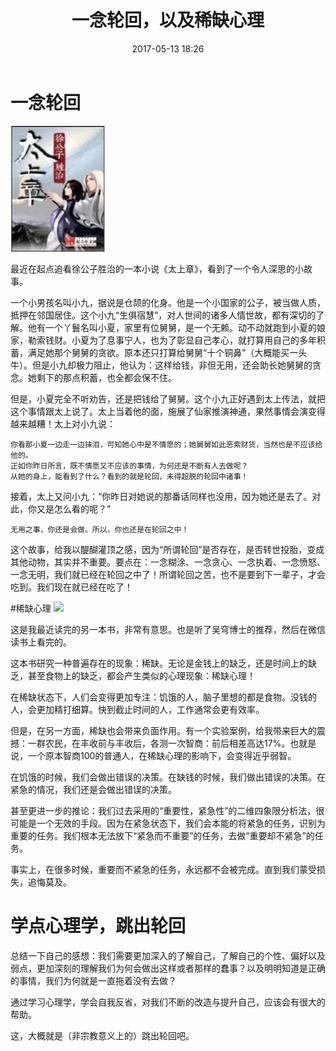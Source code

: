 ﻿---
layout: post
title:  "一念轮回，以及稀缺心理"
date:   2017-05-13 18:26
categories: Dairy
tags: psychology
---

# 一念轮回
<img src="/assets/img/tsz.jpg" style="width:30%;"/>

最近在起点追看徐公子胜治的一本小说《太上章》，看到了一个令人深思的小故事。

一个小男孩名叫小九，据说是仓颉的化身。他是一个小国家的公子，被当做人质，抵押在邻国居住。这个小九“生俱宿慧”，对人世间的诸多人情世故，都有深切的了解。他有一个丫鬟名叫小夏，家里有位舅舅，是一个无赖。动不动就跑到小夏的娘家，勒索钱财。小夏为了息事宁人，也为了彰显自己孝心，就打算用自己的多年积蓄，满足她那个舅舅的贪欲。原本还只打算给舅舅“十个铜鼻”（大概能买一头牛）。但是小九却极力阻止，他认为：这样给钱，非但无用，还会助长她舅舅的贪念。她剩下的那点积蓄，也全都会保不住。

但是，小夏完全不听劝告，还是把钱给了舅舅。这个小九正好遇到太上传法，就把这个事情跟太上说了。太上当着他的面，施展了仙家推演神通，果然事情会演变得越来越糟！太上对小九说：
```
你看那小夏一边走一边抹泪，可知她心中是不情愿的；她舅舅如此恶索财货，当然也是不应该给他的。
正如你昨日所言，既不情愿又不应该的事情，为何还是不断有人去做呢？
从她的身上，能看到了什么？看到的就是轮回，未得超脱的轮回中诸事！
```
接着，太上又问小九：“你昨日对她说的那番话同样也没用，因为她还是去了。对此，你又是怎么看的呢？”
```
无用之事，你还是会做。所以，你也还是在轮回之中！
```

这个故事，给我以醍醐灌顶之感，因为“所谓轮回”是否存在，是否转世投胎，变成其他动物，其实并不重要。要点在：一念糊涂、一念贪心、一念执着、一念愤怒、一念无明，我们就已经在轮回之中了！所谓轮回之苦，也不是要到下一辈子，才会吃到。我们现在就已经在吃了！

#稀缺心理
<img src="https://img1.doubanio.com/lpic/s27829518.jpg" style="width:30%;"/>

这是我最近读完的另一本书，非常有意思。也是听了吴穹博士的推荐，然后在微信读书上看完的。

这本书研究一种普遍存在的现象：稀缺。无论是金钱上的缺乏，还是时间上的缺乏，甚至食物上的缺乏，都会产生类似的心理现象：稀缺心理！

在稀缺状态下，人们会变得更加专注：饥饿的人，脑子里想的都是食物。没钱的人，会更加精打细算。快到截止时间的人，工作通常会更有效率。

但是，在另一方面，稀缺也会带来负面作用。有一个实验案例，给我带来巨大的震撼：一群农民，在丰收前与丰收后，各测一次智商：前后相差高达17%。也就是说，一个原本智商100的普通人，在稀缺心理的影响下，会变得近乎弱智。

在饥饿的时候，我们会做出错误的决策。在缺钱的时候，我们做出错误的决策。在紧急的情况，我们还是会做出错误的决策。

甚至更进一步的推论：我们过去采用的“重要性，紧急性”的二维四象限分析法，很可能是一个无效的手段。因为在紧急状态下，我们会本能的将紧急的任务，识别为重要的任务。我们根本无法放下“紧急而不重要”的任务，去做“重要却不紧急”的任务。

事实上，在很多时候，重要而不紧急的任务，永远都不会被完成。直到我们蒙受损失，追悔莫及。

# 学点心理学，跳出轮回
总结一下自己的感想：我们需要更加深入的了解自己，了解自己的个性、偏好以及弱点，更加深刻的理解我们为何会做出这样或者那样的蠢事？以及明明知道是正确的事情，我们为何就是一直拖着没有去做？

通过学习心理学，学会自我反省，对我们不断的改造与提升自己，应该会有很大的帮助。

这，大概就是（非宗教意义上的）跳出轮回吧。
